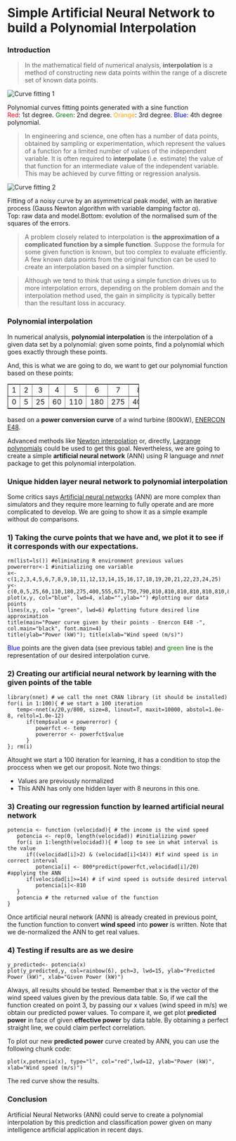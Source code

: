 Simple Artificial Neural Network to build a Polynomial Interpolation
====================================================================

### Introduction

> In the mathematical field of numerical analysis, **interpolation** is a method of constructing new data points within the range of a discrete set of known data points.

![Curve fitting 1](http://upload.wikimedia.org/wikipedia/commons/0/0a/Curve_fitting.png "Fitting curve. Image 1")
<p><span>Polynomial curves fitting points generated with a sine function<br /><font color="red">Red</font>: 1st degree. <font color="green">Green</font>: 2nd degree. <font color="orange">Orange</font>: 3rd degree. <font color="blue">Blue</font>: 4th degree polynomial.</span></p>

> In engineering and science, one often has a number of data points, obtained by sampling or experimentation, which represent the values of a function for a limited number of values of the independent variable. It is often required to **interpolate** (i.e. estimate) the value of that function for an intermediate value of the independent variable. This may be achieved by curve fitting or regression analysis.

![Curve fitting 2](http://upload.wikimedia.org/wikipedia/commons/a/a8/Regression_pic_assymetrique.gif "Fitting curve. Image 2")
<p><span>Fitting of a noisy curve by an asymmetrical peak model, with an iterative process (Gauss Newton algorithm with variable damping factor α).<br /> Top: raw data and model.Bottom: evolution of the normalised sum of the squares of the errors.</span></p>

> A problem closely related to interpolation is **the approximation of a complicated function by a simple function**. Suppose the formula for some given function is known, but too complex to evaluate efficiently. A few known data points from the original function can be used to create an interpolation based on a simpler function.

> Although we tend to think that using a simple function drives us to more interpolation errors, depending on the problem domain and the interpolation method used, the gain in simplicity is typically better than the resultant loss in accuracy.

### Polynomial interpolation

In numerical analysis, **polynomial interpolation** is the interpolation of a given data set by a polynomial: given some points, find a polynomial which goes exactly through these points.

And, this is what we are going to do, we want to get our polynomial function based on these points:

<table border="1" style="width:300px">
<tr align="center">
<td>1 </td><td>2 </td><td>3</td><td>4</td><td>5</td><td>6</td>
<td>7</td><td>8</td><td>9</td><td>10</td><td>11</td><td>12</td>
<td>13</td><td>14</td><td>15</td><td>...</td><td>25</td>
</tr>
<tr align="center">
<td>0 </td><td>5 </td><td>25</td><td>60</td><td>110</td><td>180</td>
<td>275</td><td>400</td><td>555</td><td>671</td><td>750</td><td>790</td><td>810</td><td>810</td><td>810</td><td>...</td><td>810</td>
</tr>
</table>

based on a **power conversion curve** of a wind turbine (800kW), [ENERCON E48](http://www.enercon.de/p/downloads/EN_Productoverview_0710.pdf).

Advanced methods like [Newton interpolation](http://en.wikipedia.org/wiki/Polynomial_interpolation) or, directly, [Lagrange polynomials](http://en.wikipedia.org/wiki/Lagrange_polynomial) could be used to get this goal. 
Nevertheless, we are going to create a simple **artificial neural network** (ANN) using R language and *nnet* package to get this polynomial interpolation.
### Unique hidden layer neural network to polynomial interpolation
Some critics says [Artificial neural networks](http://en.wikipedia.org/wiki/Artificial_neural_network) (ANN) are more complex than simulators and they require more learning to fully operate and are more complicated to develop. We are going to show it as a simple example without do comparisons.

### 1) Taking the curve points that we have and, we plot it to see if it corresponds with our expectations.
```{r init, fig.width=7, fig.height=4}
rm(list=ls()) #eliminating R environment previous values
powererror<-1 #initializing one variable
x<-c(1,2,3,4,5,6,7,8,9,10,11,12,13,14,15,16,17,18,19,20,21,22,23,24,25)
y<-c(0,0,5,25,60,110,180,275,400,555,671,750,790,810,810,810,810,810,810,810,810,810,810,810,810)
plot(x,y, col="blue", lwd=4, xlab="",ylab="") #plotting our data points
lines(x,y, col= "green", lwd=6) #plotting future desired line approximation
title(main="Power curve given by their points - Enercon E48 -", col.main="black", font.main=4)
title(ylab="Power (kW)"); title(xlab="Wind speed (m/s)")
```
<p><span><font color="blue">Blue</font> points are the given data (see previous table) and <font color="green">green</font> line is the representation of our desired interpolation curve.</span></p>

### 2) Creating our artificial neural network by learning with the given points of the table
```{r learning}
library(nnet) # we call the nnet CRAN library (it should be installed)
for(i in 1:100){ # we start a 100 iteration
   temp<-nnet(x/20,y/800, size=8, linout=T, maxit=10000, abstol=1.0e-8, reltol=1.0e-12)
      if(temp$value < powererror) {
         powerfct <- temp
         powererror <- powerfct$value
      }
}; rm(i)
```
Altought we start a 100 iteration for learning, it has a condition to stop the proccess when we get our proposit.
Note two things:
- Values are previously normalized
- This ANN has only one hidden layer with 8 neurons in this one.

### 3) Creating our regression function by learned artificial neural network
```{r function}
potencia <- function (velocidad){ # the income is the wind speed
   potencia <- rep(0, length(velocidad)) #initializing power
   for(i in 1:length(velocidad)){ # loop to see in what interval is the value
      if((velocidad[i]>2) & (velocidad[i]<14)) #if wind speed is in correct interval
         potencia[i] <- 800*predict(powerfct,velocidad[i]/20) #applying the ANN
      if(velocidad[i]>=14) # if wind speed is outside desired interval
         potencia[i]<-810
   }
   potencia # the returned value of the function
}
```
Once artificial neural network (ANN) is already created in previous point, the function function to convert **wind speed** into **power** is written. Note that we de-normalized the ANN to get real values.

### 4) Testing if results are as we desire
```{r test, fig.width=4, fig.height=4}
y_predicted<- potencia(x)
plot(y_predicted,y, col=rainbow(6), pch=3, lwd=15, ylab="Predicted Power (kW)", xlab="Given Power (kW)")
```
Always, all results should be tested. Remember that x is the vector of the wind speed values given by the previous data table.
So, if we call the function created on point 3, by passing our x values (wind speed in m/s) we obtain our predicted power values.
To compare it, we get plot **predicted power** in face of given **effective power** by data table. By obtaining a perfect straight line, we could claim perfect correlation.

To plot our new **predicted power** curve created by ANN, you can use the following chunk code:
```{r test_plot, fig.width=7, fig.height=4}
plot(x,potencia(x), type="l", col="red",lwd=12, ylab="Power (kW)", xlab="Wind speed (m/s)")
```
The red curve show the results.

### Conclusion
Artificial Neural Networks (ANN) could serve to create a polynomial interpolation by this prediction and classification power given on many intelligence artificial application in recent days.
